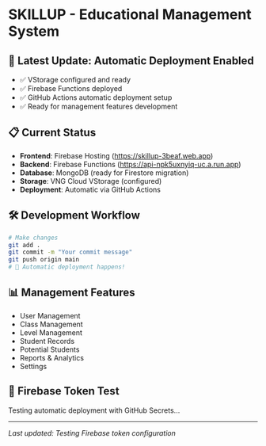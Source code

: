 # SKILLUP - Educational Management System

## 🚀 **Latest Update: Automatic Deployment Enabled**
- ✅ VStorage configured and ready
- ✅ Firebase Functions deployed
- ✅ GitHub Actions automatic deployment setup
- ✅ Ready for management features development

## 📋 **Current Status**
- **Frontend**: Firebase Hosting (https://skillup-3beaf.web.app)
- **Backend**: Firebase Functions (https://api-npk5uxnyiq-uc.a.run.app)
- **Database**: MongoDB (ready for Firestore migration)
- **Storage**: VNG Cloud VStorage (configured)
- **Deployment**: Automatic via GitHub Actions

## 🛠️ **Development Workflow**
```bash
# Make changes
git add .
git commit -m "Your commit message"
git push origin main
# 🚀 Automatic deployment happens!
```

## 📊 **Management Features**
- User Management
- Class Management  
- Level Management
- Student Records
- Potential Students
- Reports & Analytics
- Settings

## 🔐 **Firebase Token Test**
Testing automatic deployment with GitHub Secrets...

---
*Last updated: Testing Firebase token configuration*
